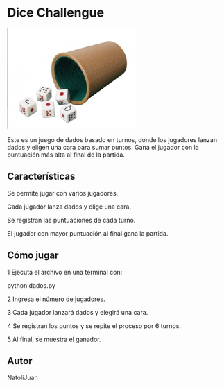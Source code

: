 # Dice Challengue

<img src="img/Dados.png" alt="Logo Dados" width="300">
 
Este es un juego de dados basado en turnos, donde los jugadores lanzan dados y eligen una cara para sumar puntos. 
Gana el jugador con la puntuación más alta al final de la partida.

## Características

Se permite jugar con varios jugadores.

Cada jugador lanza dados y elige una cara.

Se registran las puntuaciones de cada turno.

El jugador con mayor puntuación al final gana la partida.

## Cómo jugar

1 Ejecuta el archivo en una terminal con:

python dados.py

2 Ingresa el número de jugadores.

3 Cada jugador lanzará dados y elegirá una cara.

4 Se registran los puntos y se repite el proceso por 6 turnos.

5 Al final, se muestra el ganador.

## Autor
NatoliJuan
